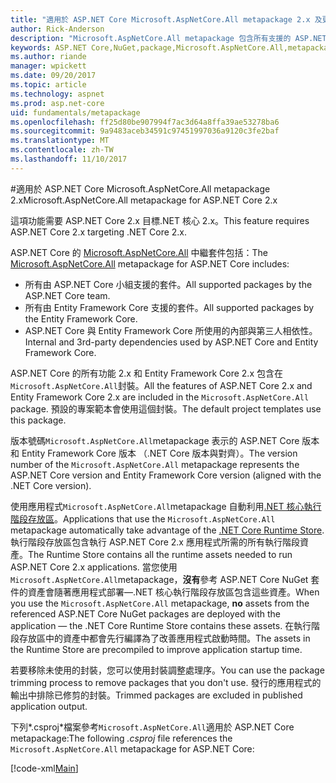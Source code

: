 ```yaml
---
title: "適用於 ASP.NET Core Microsoft.AspNetCore.All metapackage 2.x 及更新版本"
author: Rick-Anderson
description: "Microsoft.AspNetCore.All metapackage 包含所有支援的 ASP.NET Core 和 Entity Framework Core 套件，以及它們的相依性。"
keywords: ASP.NET Core,NuGet,package,Microsoft.AspNetCore.All,metapackage
ms.author: riande
manager: wpickett
ms.date: 09/20/2017
ms.topic: article
ms.technology: aspnet
ms.prod: asp.net-core
uid: fundamentals/metapackage
ms.openlocfilehash: ff25d80be907994f7ac3d64a8ffa39ae53278ba6
ms.sourcegitcommit: 9a9483aceb34591c97451997036a9120c3fe2baf
ms.translationtype: MT
ms.contentlocale: zh-TW
ms.lasthandoff: 11/10/2017
---
```

#<a name="microsoftaspnetcoreall-metapackage-for-aspnet-core-2x"></a><span data-ttu-id="c7e4f-104">適用於 ASP.NET Core Microsoft.AspNetCore.All metapackage 2.x</span><span class="sxs-lookup"><span data-stu-id="c7e4f-104">Microsoft.AspNetCore.All metapackage for ASP.NET Core 2.x</span></span>

<span data-ttu-id="c7e4f-105">這項功能需要 ASP.NET Core 2.x 目標.NET 核心 2.x。</span><span class="sxs-lookup"><span data-stu-id="c7e4f-105">This feature requires ASP.NET Core 2.x targeting .NET Core 2.x.</span></span>

<span data-ttu-id="c7e4f-106">ASP.NET Core 的 [Microsoft.AspNetCore.All](https://www.nuget.org/packages/Microsoft.AspNetCore.All) 中繼套件包括：</span><span class="sxs-lookup"><span data-stu-id="c7e4f-106">The [Microsoft.AspNetCore.All](https://www.nuget.org/packages/Microsoft.AspNetCore.All) metapackage for ASP.NET Core includes:</span></span>

* <span data-ttu-id="c7e4f-107">所有由 ASP.NET Core 小組支援的套件。</span><span class="sxs-lookup"><span data-stu-id="c7e4f-107">All supported packages by the ASP.NET Core team.</span></span>
* <span data-ttu-id="c7e4f-108">所有由 Entity Framework Core 支援的套件。</span><span class="sxs-lookup"><span data-stu-id="c7e4f-108">All supported packages by the Entity Framework Core.</span></span> 
* <span data-ttu-id="c7e4f-109">ASP.NET Core 與 Entity Framework Core 所使用的內部與第三人相依性。</span><span class="sxs-lookup"><span data-stu-id="c7e4f-109">Internal and 3rd-party dependencies used by ASP.NET Core and Entity Framework Core.</span></span> 

<span data-ttu-id="c7e4f-110">ASP.NET Core 的所有功能 2.x 和 Entity Framework Core 2.x 包含在`Microsoft.AspNetCore.All`封裝。</span><span class="sxs-lookup"><span data-stu-id="c7e4f-110">All the features of ASP.NET Core 2.x and Entity Framework Core 2.x are included in the `Microsoft.AspNetCore.All` package.</span></span> <span data-ttu-id="c7e4f-111">預設的專案範本會使用這個封裝。</span><span class="sxs-lookup"><span data-stu-id="c7e4f-111">The default project templates use this package.</span></span>

<span data-ttu-id="c7e4f-112">版本號碼`Microsoft.AspNetCore.All`metapackage 表示的 ASP.NET Core 版本和 Entity Framework Core 版本 （.NET Core 版本與對齊）。</span><span class="sxs-lookup"><span data-stu-id="c7e4f-112">The version number of the `Microsoft.AspNetCore.All` metapackage represents the ASP.NET Core version and Entity Framework Core version (aligned with the .NET Core version).</span></span>

<span data-ttu-id="c7e4f-113">使用應用程式`Microsoft.AspNetCore.All`metapackage 自動利用[.NET 核心執行階段存放區](https://docs.microsoft.com/dotnet/core/deploying/runtime-store)。</span><span class="sxs-lookup"><span data-stu-id="c7e4f-113">Applications that use the `Microsoft.AspNetCore.All` metapackage automatically take advantage of the [.NET Core Runtime Store](https://docs.microsoft.com/dotnet/core/deploying/runtime-store).</span></span> <span data-ttu-id="c7e4f-114">執行階段存放區包含執行 ASP.NET Core 2.x 應用程式所需的所有執行階段資產。</span><span class="sxs-lookup"><span data-stu-id="c7e4f-114">The Runtime Store contains all the runtime assets needed to run ASP.NET Core 2.x applications.</span></span> <span data-ttu-id="c7e4f-115">當您使用`Microsoft.AspNetCore.All`metapackage，**沒有**參考 ASP.NET Core NuGet 套件的資產會隨著應用程式部署&mdash;.NET 核心執行階段存放區包含這些資產。</span><span class="sxs-lookup"><span data-stu-id="c7e4f-115">When you use the `Microsoft.AspNetCore.All` metapackage, **no** assets from the referenced ASP.NET Core NuGet packages are deployed with the application &mdash; the .NET Core Runtime Store contains these assets.</span></span> <span data-ttu-id="c7e4f-116">在執行階段存放區中的資產中都會先行編譯為了改善應用程式啟動時間。</span><span class="sxs-lookup"><span data-stu-id="c7e4f-116">The assets in the Runtime Store are precompiled to improve application startup time.</span></span>

<span data-ttu-id="c7e4f-117">若要移除未使用的封裝，您可以使用封裝調整處理序。</span><span class="sxs-lookup"><span data-stu-id="c7e4f-117">You can use the package trimming process to remove packages that you don't use.</span></span> <span data-ttu-id="c7e4f-118">發行的應用程式的輸出中排除已修剪的封裝。</span><span class="sxs-lookup"><span data-stu-id="c7e4f-118">Trimmed packages are excluded in published application output.</span></span>

<span data-ttu-id="c7e4f-119">下列*.csproj*檔案參考`Microsoft.AspNetCore.All`適用於 ASP.NET Core metapackage:</span><span class="sxs-lookup"><span data-stu-id="c7e4f-119">The following *.csproj* file references the `Microsoft.AspNetCore.All` metapackage for ASP.NET Core:</span></span>

[!code-xml[Main](..\mvc\views\view-compilation\sample\MvcRazorCompileOnPublish2.csproj?highlight=9)]
